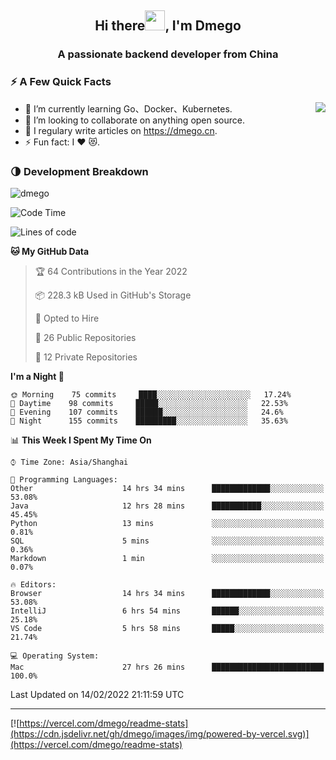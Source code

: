 <h2 align="center">Hi there<img src="https://cdn.jsdelivr.net/gh/dmego/images/img/Hi.gif" height="32" />, I'm Dmego </h2>
<h3 align="center">A passionate backend developer from China</h3>

### ⚡️ A Few Quick Facts

<img align="right" src="https://readme-stats-dmego.vercel.app/api?username=dmego&show_icons=true&icon_color=1573B3&hide_title=true&text_color=718096&bg_color=00000000&hide_border=true"/>

<ul>
    <li> 🌱 I’m currently learning Go、Docker、Kubernetes.</li>
    <li> 👯 I’m looking to collaborate on anything open source.</li>
    <li> 📝 I regulary write articles on <a href="https://dmego.cn">https://dmego.cn</a>.</li>
    <li> ⚡ Fun fact: I ❤️ 😻.</li>
</ul>

### 🌗 Development Breakdown

<img src="https://komarev.com/ghpvc/?username=dmego" alt="dmego" />

<!--START_SECTION:waka-->
![Code Time](http://img.shields.io/badge/Code%20Time-917%20hrs%203%20mins-blue)

![Lines of code](https://img.shields.io/badge/From%20Hello%20World%20I%27ve%20Written-231%20Thousand%20lines%20of%20code-blue)

**🐱 My GitHub Data** 

> 🏆 64 Contributions in the Year 2022
 > 
> 📦 228.3 kB Used in GitHub's Storage 
 > 
> 💼 Opted to Hire
 > 
> 📜 26 Public Repositories 
 > 
> 🔑 12 Private Repositories  
 > 
**I'm a Night 🦉** 

```text
🌞 Morning    75 commits     ████░░░░░░░░░░░░░░░░░░░░░   17.24% 
🌆 Daytime    98 commits     █████░░░░░░░░░░░░░░░░░░░░   22.53% 
🌃 Evening    107 commits    ██████░░░░░░░░░░░░░░░░░░░   24.6% 
🌙 Night      155 commits    █████████░░░░░░░░░░░░░░░░   35.63%

```


📊 **This Week I Spent My Time On** 

```text
⌚︎ Time Zone: Asia/Shanghai

💬 Programming Languages: 
Other                    14 hrs 34 mins      █████████████░░░░░░░░░░░░   53.08% 
Java                     12 hrs 28 mins      ███████████░░░░░░░░░░░░░░   45.45% 
Python                   13 mins             ░░░░░░░░░░░░░░░░░░░░░░░░░   0.81% 
SQL                      5 mins              ░░░░░░░░░░░░░░░░░░░░░░░░░   0.36% 
Markdown                 1 min               ░░░░░░░░░░░░░░░░░░░░░░░░░   0.07%

🔥 Editors: 
Browser                  14 hrs 34 mins      █████████████░░░░░░░░░░░░   53.08% 
IntelliJ                 6 hrs 54 mins       ██████░░░░░░░░░░░░░░░░░░░   25.18% 
VS Code                  5 hrs 58 mins       █████░░░░░░░░░░░░░░░░░░░░   21.74%

💻 Operating System: 
Mac                      27 hrs 26 mins      █████████████████████████   100.0%

```


 Last Updated on 14/02/2022 21:11:59 UTC
<!--END_SECTION:waka-->

---

[![https://vercel.com/dmego/readme-stats](https://cdn.jsdelivr.net/gh/dmego/images/img/powered-by-vercel.svg)](https://vercel.com/dmego/readme-stats)


